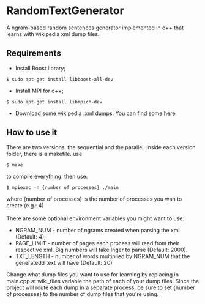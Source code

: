# RandomTextGenerator
A ngram-based random sentences generator implemented in c++ that learns with wikipedia xml dump files.

## Requirements
* Install Boost library;
```
$ sudo apt-get install libboost-all-dev
```
* Install MPI for c++;
```
$ sudo apt-get install libmpich-dev
```
* Download some wikipedia .xml dumps. You can find some [here](https://dumps.wikimedia.org/enwiki/20180401/).

## How to use it
There are two versions, the sequential and the parallel. inside each version folder, there is a makefile. use:
```
$ make
```
to compile everything. then use:
```
$ mpiexec -n {number of processes} ./main
```
where {number of processes} is the number of processes you wan to create (e.g.: 4)
<br><br>
There are some optional environment variables you might want to use: 
* NGRAM_NUM - number of ngrams created when parsing the xml (Default: 4);
* PAGE_LIMIT -  number of pages each process will read from their respective xml. Big numbers will take lnger to parse (Default: 2000).
* TXT_LENGTH - number of words multiplied by NGRAM_NUM that the generatedd text will have (Default: 20)


Change what dump files you want to use for learning by replacing in main.cpp at wiki_files variable the path of each of your dump files. Since the project will route each dump in a separate process, be sure to set {number of processes} to the number of dump files that you're using.
